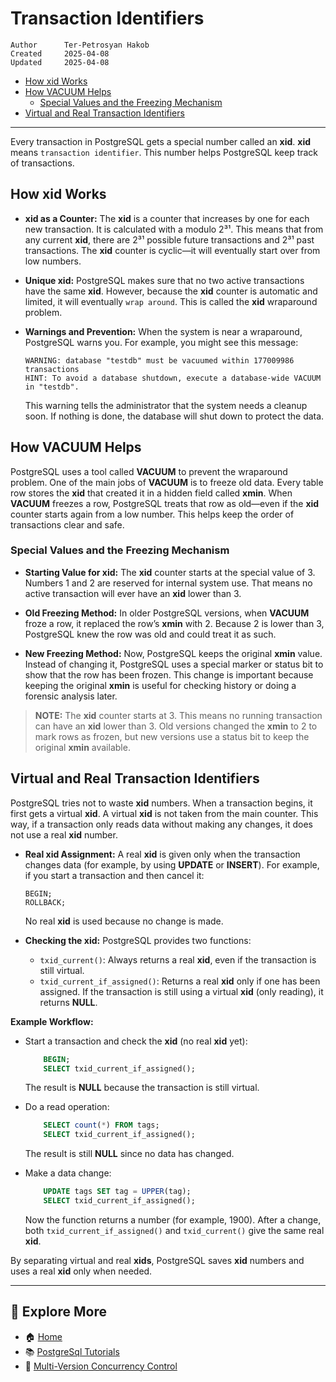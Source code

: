 # Transaction Identifiers

```info
Author      Ter-Petrosyan Hakob
Created     2025-04-08
Updated     2025-04-08
```

- [How xid Works](#how-xid-works)
- [How VACUUM Helps](#how-vacuum-helps)
    - [Special Values and the Freezing Mechanism](#special-values-and-the-freezing-mechanism)
- [Virtual and Real Transaction Identifiers](#virtual-and-real-transaction-identifiers)

---

Every transaction in PostgreSQL gets a special number called an **xid**. **xid** means `transaction identifier`. 
This number helps PostgreSQL keep track of transactions.

## How xid Works

- **xid as a Counter:** The **xid** is a counter that increases by one for each new transaction. It is 
    calculated with a modulo 2³¹. This means that from any current **xid**, there are 2³¹ possible future 
    transactions and 2³¹ past transactions. The **xid** counter is cyclic—it will eventually start over from low numbers.

- **Unique xid:** PostgreSQL makes sure that no two active transactions have the same **xid**. However, because the **xid** 
    counter is automatic and limited, it will eventually `wrap around`. This is called the **xid** wraparound problem.

- **Warnings and Prevention:** When the system is near a wraparound, PostgreSQL warns you. For example, you might see this message:
    ```
    WARNING: database "testdb" must be vacuumed within 177009986 transactions
    HINT: To avoid a database shutdown, execute a database-wide VACUUM in "testdb".
    ```
    This warning tells the administrator that the system needs a cleanup soon. If nothing is done, the database will shut down to protect the data.


## How VACUUM Helps

PostgreSQL uses a tool called **VACUUM** to prevent the wraparound problem. One of the main jobs of **VACUUM** is to freeze old data. 
Every table row stores the **xid** that created it in a hidden field called **xmin**. When **VACUUM** freezes a row, PostgreSQL treats that row as old—even if the **xid** counter starts again from a low number. This helps keep the order of transactions clear and safe.

### Special Values and the Freezing Mechanism

- **Starting Value for xid:** The **xid** counter starts at the special value of 3. Numbers 1 and 2 are reserved for internal system use. 
    That means no active transaction will ever have an **xid** lower than 3.

- **Old Freezing Method:** In older PostgreSQL versions, when **VACUUM** froze a row, it replaced the row’s **xmin** with 2. 
    Because 2 is lower than 3, PostgreSQL knew the row was old and could treat it as such.

- **New Freezing Method:** Now, PostgreSQL keeps the original **xmin** value. Instead of changing it, PostgreSQL uses a special 
    marker or status bit to show that the row has been frozen. This change is important because keeping the original **xmin** 
    is useful for checking history or doing a forensic analysis later.

> **NOTE:** The **xid** counter starts at 3. This means no running transaction can have an **xid** lower than 3. 
> Old versions changed the **xmin** to 2 to mark rows as frozen, but new versions use a status bit to keep the original **xmin** available.


## Virtual and Real Transaction Identifiers

PostgreSQL tries not to waste **xid** numbers. When a transaction begins, it first gets a virtual **xid**. 
A virtual **xid** is not taken from the main counter. This way, if a transaction only reads data without making any 
changes, it does not use a real **xid** number.

- **Real xid Assignment:** A real **xid** is given only when the transaction changes data 
    (for example, by using **UPDATE** or **INSERT**). For example, if you start a transaction and then cancel it:
    ```
    BEGIN;
    ROLLBACK;
    ```    
    No real **xid** is used because no change is made.

- **Checking the xid:** PostgreSQL provides two functions:
    - `txid_current()`: Always returns a real **xid**, even if the transaction is still virtual.
    - `txid_current_if_assigned()`: Returns a real **xid** only if one has been assigned. If the transaction 
        is still using a virtual **xid** (only reading), it returns **NULL**.

**Example Workflow:**

- Start a transaction and check the **xid** (no real **xid** yet):
    ```sql
        BEGIN;
        SELECT txid_current_if_assigned();
    ```
    The result is **NULL** because the transaction is still virtual.
- Do a read operation:
    
    ```sql
        SELECT count(*) FROM tags;
        SELECT txid_current_if_assigned();
    ```
    
    The result is still **NULL** since no data has changed.
- Make a data change:
    
    ```sql
        UPDATE tags SET tag = UPPER(tag);
        SELECT txid_current_if_assigned();
    ```   
    
    Now the function returns a number (for example, 1900). After a change, 
    both `txid_current_if_assigned()` and `txid_current()` give the same real **xid**.  

By separating virtual and real **xids**, PostgreSQL saves **xid** numbers and uses a real **xid** only when needed.    

---

## 📌 Explore More

- 🏠 [Home](./../../README.md)
- 📚 [PostgreSql Tutorials](./../tutorials.md)
- 🔄 [Multi-Version Concurrency Control](./3_Multi_Version_Concurrency_Control.md)